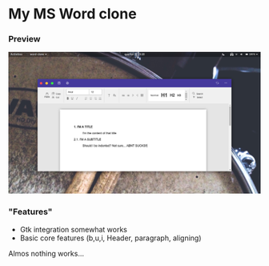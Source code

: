 # My MS Word clone

### Preview
![Preview](preview.png)

### "Features"

- Gtk integration somewhat works
- Basic core features (b,u,i, Header, paragraph, aligning)

Almos nothing works...
